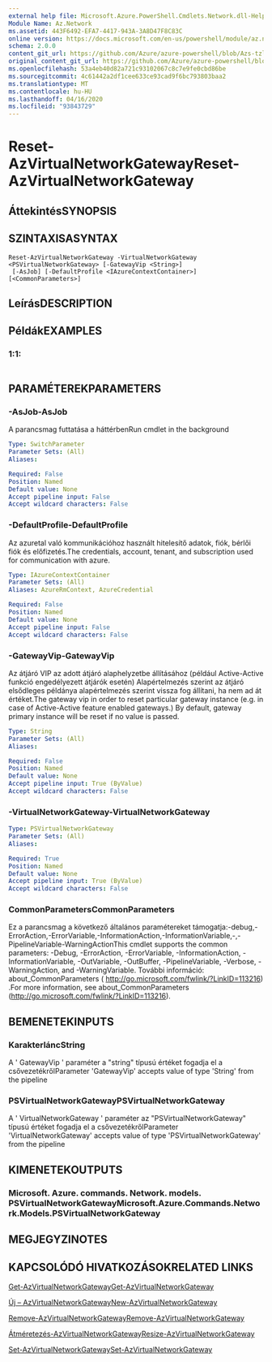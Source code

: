 ```yaml
---
external help file: Microsoft.Azure.PowerShell.Cmdlets.Network.dll-Help.xml
Module Name: Az.Network
ms.assetid: 443F6492-EFA7-4417-943A-3A8D47F8C83C
online version: https://docs.microsoft.com/en-us/powershell/module/az.network/reset-azvirtualnetworkgateway
schema: 2.0.0
content_git_url: https://github.com/Azure/azure-powershell/blob/Azs-tzl/src/Network/Network/help/Reset-AzVirtualNetworkGateway.md
original_content_git_url: https://github.com/Azure/azure-powershell/blob/Azs-tzl/src/Network/Network/help/Reset-AzVirtualNetworkGateway.md
ms.openlocfilehash: 53a4eb40d82a721c93102067c8c7e9fe0cbd86be
ms.sourcegitcommit: 4c61442a2df1cee633ce93cad9f6bc793803baa2
ms.translationtype: MT
ms.contentlocale: hu-HU
ms.lasthandoff: 04/16/2020
ms.locfileid: "93843729"
---
```

# <span data-ttu-id="4d8df-101">Reset-AzVirtualNetworkGateway</span><span class="sxs-lookup"><span data-stu-id="4d8df-101">Reset-AzVirtualNetworkGateway</span></span>

## <span data-ttu-id="4d8df-102">Áttekintés</span><span class="sxs-lookup"><span data-stu-id="4d8df-102">SYNOPSIS</span></span>

## <span data-ttu-id="4d8df-103">SZINTAXISA</span><span class="sxs-lookup"><span data-stu-id="4d8df-103">SYNTAX</span></span>

```
Reset-AzVirtualNetworkGateway -VirtualNetworkGateway <PSVirtualNetworkGateway> [-GatewayVip <String>]
 [-AsJob] [-DefaultProfile <IAzureContextContainer>] [<CommonParameters>]
```

## <span data-ttu-id="4d8df-104">Leírás</span><span class="sxs-lookup"><span data-stu-id="4d8df-104">DESCRIPTION</span></span>

## <span data-ttu-id="4d8df-105">Példák</span><span class="sxs-lookup"><span data-stu-id="4d8df-105">EXAMPLES</span></span>

### <span data-ttu-id="4d8df-106">1:</span><span class="sxs-lookup"><span data-stu-id="4d8df-106">1:</span></span>
```

```

## <span data-ttu-id="4d8df-107">PARAMÉTEREK</span><span class="sxs-lookup"><span data-stu-id="4d8df-107">PARAMETERS</span></span>

### <span data-ttu-id="4d8df-108">-AsJob</span><span class="sxs-lookup"><span data-stu-id="4d8df-108">-AsJob</span></span>
<span data-ttu-id="4d8df-109">A parancsmag futtatása a háttérben</span><span class="sxs-lookup"><span data-stu-id="4d8df-109">Run cmdlet in the background</span></span>

```yaml
Type: SwitchParameter
Parameter Sets: (All)
Aliases: 

Required: False
Position: Named
Default value: None
Accept pipeline input: False
Accept wildcard characters: False
```

### <span data-ttu-id="4d8df-110">-DefaultProfile</span><span class="sxs-lookup"><span data-stu-id="4d8df-110">-DefaultProfile</span></span>
<span data-ttu-id="4d8df-111">Az azuretal való kommunikációhoz használt hitelesítő adatok, fiók, bérlői fiók és előfizetés.</span><span class="sxs-lookup"><span data-stu-id="4d8df-111">The credentials, account, tenant, and subscription used for communication with azure.</span></span>

```yaml
Type: IAzureContextContainer
Parameter Sets: (All)
Aliases: AzureRmContext, AzureCredential

Required: False
Position: Named
Default value: None
Accept pipeline input: False
Accept wildcard characters: False
```

### <span data-ttu-id="4d8df-112">-GatewayVip</span><span class="sxs-lookup"><span data-stu-id="4d8df-112">-GatewayVip</span></span>
<span data-ttu-id="4d8df-113">Az átjáró VIP az adott átjáró alaphelyzetbe állításához (például Active-Active funkció engedélyezett átjárók esetén) Alapértelmezés szerint az átjáró elsődleges példánya alapértelmezés szerint vissza fog állítani, ha nem ad át értéket.</span><span class="sxs-lookup"><span data-stu-id="4d8df-113">The gateway vip in order to reset particular gateway instance (e.g. in case of Active-Active feature enabled gateways.) By default, gateway primary instance will be reset if no value is passed.</span></span>

```yaml
Type: String
Parameter Sets: (All)
Aliases: 

Required: False
Position: Named
Default value: None
Accept pipeline input: True (ByValue)
Accept wildcard characters: False
```

### <span data-ttu-id="4d8df-114">-VirtualNetworkGateway</span><span class="sxs-lookup"><span data-stu-id="4d8df-114">-VirtualNetworkGateway</span></span>
```yaml
Type: PSVirtualNetworkGateway
Parameter Sets: (All)
Aliases: 

Required: True
Position: Named
Default value: None
Accept pipeline input: True (ByValue)
Accept wildcard characters: False
```

### <span data-ttu-id="4d8df-115">CommonParameters</span><span class="sxs-lookup"><span data-stu-id="4d8df-115">CommonParameters</span></span>
<span data-ttu-id="4d8df-116">Ez a parancsmag a következő általános paramétereket támogatja:-debug,-ErrorAction,-ErrorVariable,-InformationAction,-InformationVariable,-,-PipelineVariable-WarningAction</span><span class="sxs-lookup"><span data-stu-id="4d8df-116">This cmdlet supports the common parameters: -Debug, -ErrorAction, -ErrorVariable, -InformationAction, -InformationVariable, -OutVariable, -OutBuffer, -PipelineVariable, -Verbose, -WarningAction, and -WarningVariable.</span></span> <span data-ttu-id="4d8df-117">További információ: about_CommonParameters ( http://go.microsoft.com/fwlink/?LinkID=113216) .</span><span class="sxs-lookup"><span data-stu-id="4d8df-117">For more information, see about_CommonParameters (http://go.microsoft.com/fwlink/?LinkID=113216).</span></span>

## <span data-ttu-id="4d8df-118">BEMENETEK</span><span class="sxs-lookup"><span data-stu-id="4d8df-118">INPUTS</span></span>

### <span data-ttu-id="4d8df-119">Karakterlánc</span><span class="sxs-lookup"><span data-stu-id="4d8df-119">String</span></span>
<span data-ttu-id="4d8df-120">A ' GatewayVip ' paraméter a "string" típusú értéket fogadja el a csővezetékről</span><span class="sxs-lookup"><span data-stu-id="4d8df-120">Parameter 'GatewayVip' accepts value of type 'String' from the pipeline</span></span>

### <span data-ttu-id="4d8df-121">PSVirtualNetworkGateway</span><span class="sxs-lookup"><span data-stu-id="4d8df-121">PSVirtualNetworkGateway</span></span>
<span data-ttu-id="4d8df-122">A ' VirtualNetworkGateway ' paraméter az "PSVirtualNetworkGateway" típusú értéket fogadja el a csővezetékről</span><span class="sxs-lookup"><span data-stu-id="4d8df-122">Parameter 'VirtualNetworkGateway' accepts value of type 'PSVirtualNetworkGateway' from the pipeline</span></span>

## <span data-ttu-id="4d8df-123">KIMENETEK</span><span class="sxs-lookup"><span data-stu-id="4d8df-123">OUTPUTS</span></span>

### <span data-ttu-id="4d8df-124">Microsoft. Azure. commands. Network. models. PSVirtualNetworkGateway</span><span class="sxs-lookup"><span data-stu-id="4d8df-124">Microsoft.Azure.Commands.Network.Models.PSVirtualNetworkGateway</span></span>

## <span data-ttu-id="4d8df-125">MEGJEGYZI</span><span class="sxs-lookup"><span data-stu-id="4d8df-125">NOTES</span></span>

## <span data-ttu-id="4d8df-126">KAPCSOLÓDÓ HIVATKOZÁSOK</span><span class="sxs-lookup"><span data-stu-id="4d8df-126">RELATED LINKS</span></span>

[<span data-ttu-id="4d8df-127">Get-AzVirtualNetworkGateway</span><span class="sxs-lookup"><span data-stu-id="4d8df-127">Get-AzVirtualNetworkGateway</span></span>](./Get-AzVirtualNetworkGateway.md)

[<span data-ttu-id="4d8df-128">Új – AzVirtualNetworkGateway</span><span class="sxs-lookup"><span data-stu-id="4d8df-128">New-AzVirtualNetworkGateway</span></span>](./New-AzVirtualNetworkGateway.md)

[<span data-ttu-id="4d8df-129">Remove-AzVirtualNetworkGateway</span><span class="sxs-lookup"><span data-stu-id="4d8df-129">Remove-AzVirtualNetworkGateway</span></span>](./Remove-AzVirtualNetworkGateway.md)

[<span data-ttu-id="4d8df-130">Átméretezés-AzVirtualNetworkGateway</span><span class="sxs-lookup"><span data-stu-id="4d8df-130">Resize-AzVirtualNetworkGateway</span></span>](./Resize-AzVirtualNetworkGateway.md)

[<span data-ttu-id="4d8df-131">Set-AzVirtualNetworkGateway</span><span class="sxs-lookup"><span data-stu-id="4d8df-131">Set-AzVirtualNetworkGateway</span></span>](./Set-AzVirtualNetworkGateway.md)


